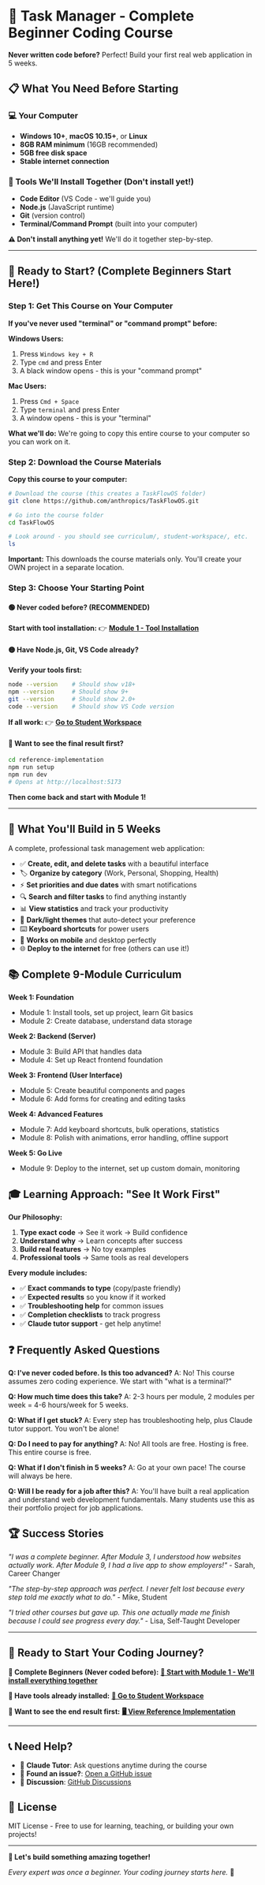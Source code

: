 # 🎯 Task Manager - Complete Beginner Coding Course

**Never written code before?** Perfect! Build your first real web application in 5 weeks.

## 📋 What You Need Before Starting

### 💻 Your Computer
- **Windows 10+**, **macOS 10.15+**, or **Linux**
- **8GB RAM minimum** (16GB recommended)
- **5GB free disk space**
- **Stable internet connection**

### 🧰 Tools We'll Install Together (Don't install yet!)
- **Code Editor** (VS Code - we'll guide you)
- **Node.js** (JavaScript runtime)
- **Git** (version control)
- **Terminal/Command Prompt** (built into your computer)

**⚠️ Don't install anything yet!** We'll do it together step-by-step.

---

## 🚀 Ready to Start? (Complete Beginners Start Here!)

### Step 1: Get This Course on Your Computer

**If you've never used "terminal" or "command prompt" before:**

**Windows Users:**
1. Press `Windows key + R`
2. Type `cmd` and press Enter
3. A black window opens - this is your "command prompt"

**Mac Users:**
1. Press `Cmd + Space`
2. Type `terminal` and press Enter
3. A window opens - this is your "terminal"

**What we'll do:**
We're going to copy this entire course to your computer so you can work on it.

### Step 2: Download the Course Materials

**Copy this course to your computer:**

```bash
# Download the course (this creates a TaskFlowOS folder)
git clone https://github.com/anthropics/TaskFlowOS.git

# Go into the course folder
cd TaskFlowOS

# Look around - you should see curriculum/, student-workspace/, etc.
ls
```

**Important:** This downloads the course materials only. You'll create your OWN project in a separate location.

### Step 3: Choose Your Starting Point

#### 🟢 Never coded before? (RECOMMENDED)
**Start with tool installation:**
👉 **[Module 1 - Tool Installation](curriculum/module-1/README.md)**

#### 🟡 Have Node.js, Git, VS Code already?
**Verify your tools first:**
```bash
node --version    # Should show v18+
npm --version     # Should show 9+  
git --version     # Should show 2.0+
code --version    # Should show VS Code version
```
**If all work:** 👉 **[Go to Student Workspace](student-workspace/README.md)**

#### 🔵 Want to see the final result first?
```bash
cd reference-implementation
npm run setup
npm run dev
# Opens at http://localhost:5173
```
**Then come back and start with Module 1!**

---

## 🎯 What You'll Build in 5 Weeks

A complete, professional task management web application:

- ✅ **Create, edit, and delete tasks** with a beautiful interface
- 🏷️ **Organize by category** (Work, Personal, Shopping, Health)
- ⚡ **Set priorities and due dates** with smart notifications
- 🔍 **Search and filter tasks** to find anything instantly
- 📊 **View statistics** and track your productivity
- 🎨 **Dark/light themes** that auto-detect your preference
- ⌨️ **Keyboard shortcuts** for power users
- 📱 **Works on mobile** and desktop perfectly
- 🌐 **Deploy to the internet** for free (others can use it!)

## 📚 Complete 9-Module Curriculum

**Week 1: Foundation**
- Module 1: Install tools, set up project, learn Git basics
- Module 2: Create database, understand data storage

**Week 2: Backend (Server)**  
- Module 3: Build API that handles data
- Module 4: Set up React frontend foundation

**Week 3: Frontend (User Interface)**
- Module 5: Create beautiful components and pages
- Module 6: Add forms for creating and editing tasks

**Week 4: Advanced Features**
- Module 7: Add keyboard shortcuts, bulk operations, statistics  
- Module 8: Polish with animations, error handling, offline support

**Week 5: Go Live**
- Module 9: Deploy to the internet, set up custom domain, monitoring

## 🎓 Learning Approach: "See It Work First"

**Our Philosophy:**
1. **Type exact code** → See it work → Build confidence
2. **Understand why** → Learn concepts after success
3. **Build real features** → No toy examples
4. **Professional tools** → Same tools as real developers

**Every module includes:**
- ✅ **Exact commands to type** (copy/paste friendly)
- ✅ **Expected results** so you know if it worked
- ✅ **Troubleshooting help** for common issues
- ✅ **Completion checklists** to track progress
- ✅ **Claude tutor support** - get help anytime!

## ❓ Frequently Asked Questions

**Q: I've never coded before. Is this too advanced?**
A: No! This course assumes zero coding experience. We start with "what is a terminal?"

**Q: How much time does this take?**
A: 2-3 hours per module, 2 modules per week = 4-6 hours/week for 5 weeks.

**Q: What if I get stuck?**
A: Every step has troubleshooting help, plus Claude tutor support. You won't be alone!

**Q: Do I need to pay for anything?**
A: No! All tools are free. Hosting is free. This entire course is free.

**Q: What if I don't finish in 5 weeks?**
A: Go at your own pace! The course will always be here.

**Q: Will I be ready for a job after this?**
A: You'll have built a real application and understand web development fundamentals. Many students use this as their portfolio project for job applications.

## 🏆 Success Stories

*"I was a complete beginner. After Module 3, I understood how websites actually work. After Module 9, I had a live app to show employers!"* - Sarah, Career Changer

*"The step-by-step approach was perfect. I never felt lost because every step told me exactly what to do."* - Mike, Student

*"I tried other courses but gave up. This one actually made me finish because I could see progress every day."* - Lisa, Self-Taught Developer

---

## 🚀 Ready to Start Your Coding Journey?

**👋 Complete Beginners (Never coded before):**
**[📖 Start with Module 1 - We'll install everything together](curriculum/module-1/README.md)**

**🔧 Have tools already installed:**
**[📁 Go to Student Workspace](student-workspace/README.md)**

**👀 Want to see the end result first:**
**[🖥️ View Reference Implementation](reference-implementation/README.md)**

---

## 📞 Need Help?

- 🤖 **Claude Tutor**: Ask questions anytime during the course
- 🐛 **Found an issue?**: [Open a GitHub issue](https://github.com/YOUR_USERNAME/TaskFlowOS/issues)
- 💬 **Discussion**: [GitHub Discussions](https://github.com/YOUR_USERNAME/TaskFlowOS/discussions)

## 📜 License

MIT License - Free to use for learning, teaching, or building your own projects!

---

**🎉 Let's build something amazing together!**

*Every expert was once a beginner. Your coding journey starts here.* 🚀